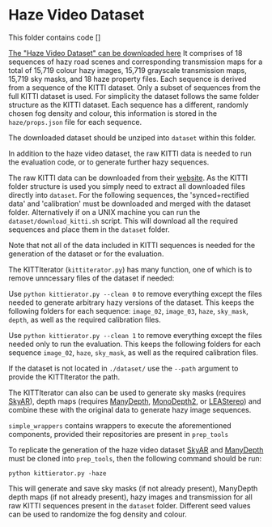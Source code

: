 # Haze Video Dataset

This folder contains code []

[The "Haze Video Dataset" can be downloaded here](https://essexuniversity.box.com/s/7hzugcfiv14b6kevpb02ppp1z4d8jfrs) It comprises of 18 sequences of hazy road scenes and corresponding transmission maps for a total of 15,719 colour hazy images, 15,719 grayscale transmission maps, 15,719 sky masks, and 18 haze property files.
Each sequence is derived from a sequence of the KITTI dataset. Only a subset of sequences from the full KITTI dataset is used. For simplicity the dataset follows the same folder structure as the KITTI dataset.
Each sequence has a different, randomly chosen fog density and colour, this information is stored in the `haze/props.json` file for each sequence.

The downloaded dataset should be unziped into `dataset` within this folder.

In addition to the haze video dataset, the raw KITTI data is needed to run the evaluation code, or to generate further hazy sequences.

The raw KITTI data can be downloaded from their [website](http://www.cvlibs.net/datasets/kitti/raw_data.php). As the KITTI folder structure is used you simply need to extract all downloaded files directly into `dataset`. For the following sequences, the 'synced+rectified data' and 'calibration' must be downloaded and merged with the dataset folder.
Alternatively if on a UNIX machine you can run the `dataset/download_kitti.sh` script. This will download all the required sequences and place them in the `dataset` folder.

Note that not all of the data included in KITTI sequences is needed for the generation of the dataset or for the evaluation.

The KITTIterator (`kittiterator.py`) has many function, one of which is to remove unncessary files of the dataset if needed:

Use `python kittierator.py --clean 0` to remove everything except the files needed to generate arbitrary hazy versions of the dataset. This keeps the following folders for each sequence: `image_02`, `image_03`, `haze`, `sky_mask`, `depth`, as well as the required calibration files.

Use `python kittierator.py --clean 1` to remove everything except the files needed only to run the evaluation. This keeps the following folders for each sequence `image_02`, `haze`, `sky_mask`, as well as the required calibration files.

If the dataset is not located in `./dataset/` use the `--path` argument to provide the KITTIterator the path.

The KITTIterator can also can be used to generate sky masks (requires [SkyAR](https://github.com/jiupinjia/SkyAR)), depth maps (requires [ManyDepth](https://github.com/nianticlabs/manydepth), [MonoDepth2](https://github.com/nianticlabs/monodepth2), or [LEAStereo](https://github.com/XuelianCheng/LEAStereo)) and combine these with the original data to generate hazy image sequences.

`simple_wrappers` contains wrappers to execute the aforementioned components, provided their repositories are present in `prep_tools`

To replicate the generation of the haze video dataset [SkyAR](https://github.com/jiupinjia/SkyAR) and [ManyDepth](https://github.com/nianticlabs/manydepth) must be cloned into `prep_tools`, then the following command should be run:

`python kittierator.py -haze`

This will generate and save sky masks (if not already present), ManyDepth depth maps (if not already present), hazy images and transmission for all raw KITTI sequences present in the `dataset` folder.
Different seed values can be used to randomize the fog density and colour. 
